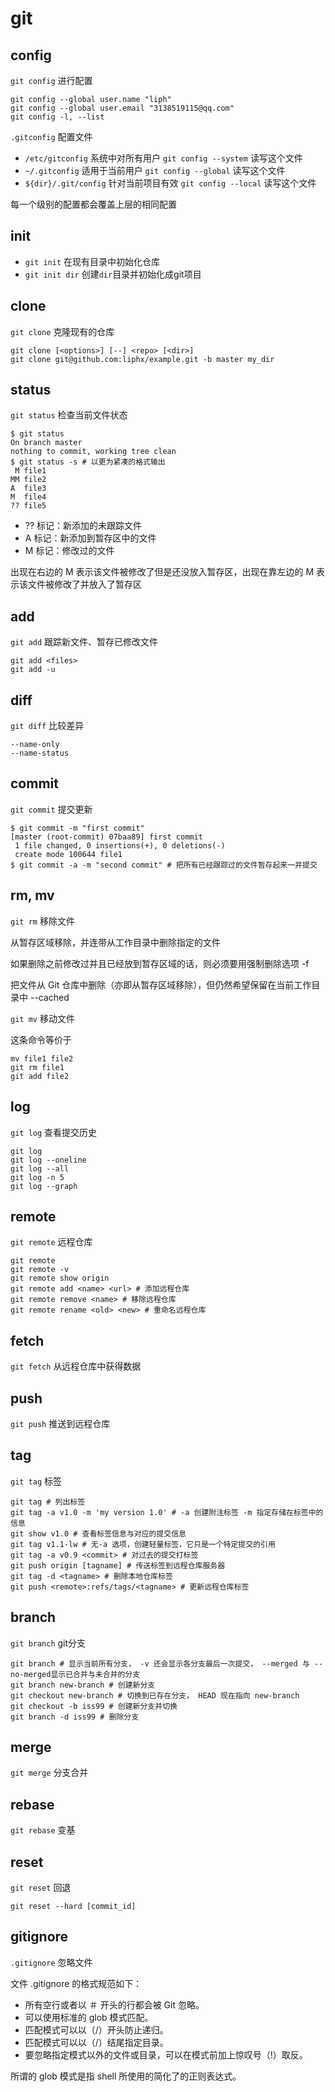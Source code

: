 # git

## config

`git config` 进行配置

```shell
git config --global user.name "liph"
git config --global user.email "3138519115@qq.com"
git config -l, --list
```

`.gitconfig` 配置文件

- `/etc/gitconfig` 系统中对所有用户 `git config --system` 读写这个文件
- `~/.gitconfig` 适用于当前用户 `git config --global` 读写这个文件
- `${dir}/.git/config` 针对当前项目有效 `git config --local` 读写这个文件

每一个级别的配置都会覆盖上层的相同配置

## init

- `git init` 在现有目录中初始化仓库
- `git init dir` 创建`dir`目录并初始化成git项目

## clone

`git clone` 克隆现有的仓库

```shell
git clone [<options>] [--] <repo> [<dir>]
git clone git@github.com:liphx/example.git -b master my_dir
```

## status

`git status` 检查当前文件状态

```shell
$ git status
On branch master
nothing to commit, working tree clean
$ git status -s # 以更为紧凑的格式输出
 M file1
MM file2
A  file3
M  file4
?? file5
```

- ?? 标记：新添加的未跟踪文件
- A  标记：新添加到暂存区中的文件
- M  标记：修改过的文件

出现在右边的 M 表示该文件被修改了但是还没放入暂存区，出现在靠左边的 M 表示该文件被修改了并放入了暂存区

## add

`git add` 跟踪新文件、暂存已修改文件

```shell
git add <files>
git add -u
```

## diff

`git diff` 比较差异

```
--name-only
--name-status
```

## commit

`git commit` 提交更新

```shell
$ git commit -m "first commit"
[master (root-commit) 07baa89] first commit
 1 file changed, 0 insertions(+), 0 deletions(-)
 create mode 100644 file1
$ git commit -a -m "second commit" # 把所有已经跟踪过的文件暂存起来一并提交
```

## rm, mv

`git rm` 移除文件

从暂存区域移除，并连带从工作目录中删除指定的文件

如果删除之前修改过并且已经放到暂存区域的话，则必须要用强制删除选项 -f

把文件从 Git 仓库中删除（亦即从暂存区域移除），但仍然希望保留在当前工作目录中 --cached

`git mv` 移动文件

这条命令等价于

```shell
mv file1 file2
git rm file1
git add file2
```

## log

`git log` 查看提交历史

```shell
git log
git log --oneline
git log --all
git log -n 5
git log --graph
```

## remote

`git remote` 远程仓库

```shell
git remote
git remote -v
git remote show origin
git remote add <name> <url> # 添加远程仓库
git remote remove <name> # 移除远程仓库
git remote rename <old> <new> # 重命名远程仓库
```

## fetch

`git fetch` 从远程仓库中获得数据

## push

`git push` 推送到远程仓库

## tag

`git tag` 标签

```shell
git tag # 列出标签
git tag -a v1.0 -m 'my version 1.0' # -a 创建附注标签 -m 指定存储在标签中的信息
git show v1.0 # 查看标签信息与对应的提交信息
git tag v1.1-lw # 无-a 选项，创建轻量标签，它只是一个特定提交的引用
git tag -a v0.9 <commit> # 对过去的提交打标签
git push origin [tagname] # 传送标签到远程仓库服务器
git tag -d <tagname> # 删除本地仓库标签
git push <remote>:refs/tags/<tagname> # 更新远程仓库标签
```

## branch

`git branch` git分支

```shell
git branch # 显示当前所有分支， -v 还会显示各分支最后一次提交， --merged 与 --no-merged显示已合并与未合并的分支
git branch new-branch # 创建新分支
git checkout new-branch # 切换到已存在分支， HEAD 现在指向 new-branch
git checkout -b iss99 # 创建新分支并切换
git branch -d iss99 # 删除分支
```

## merge

`git merge` 分支合并

## rebase

`git rebase` 变基

## reset

`git reset` 回退

```shell
git reset --hard [commit_id]
```

## gitignore

`.gitignore` 忽略文件

文件 .gitignore 的格式规范如下：

- 所有空行或者以 ＃ 开头的行都会被 Git 忽略。
- 可以使用标准的 glob 模式匹配。
- 匹配模式可以以（/）开头防止递归。
- 匹配模式可以以（/）结尾指定目录。
- 要忽略指定模式以外的文件或目录，可以在模式前加上惊叹号（!）取反。

所谓的 glob 模式是指 shell 所使用的简化了的正则表达式。
